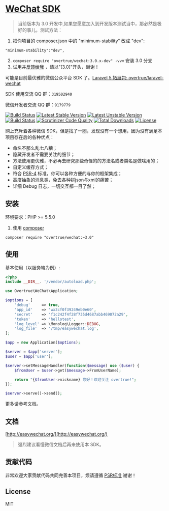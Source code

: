 # [WeChat SDK](http://easywechat.org)

> 当前版本为 3.0 开发中,如果您愿意加入到开发版本测试当中，那必然是极好的事儿，测试方法：
1. 把你项目的 composer.json 中的 "minimum-stability" 改成 "dev":
 ```
 "minimum-stability":"dev",
 ```
2. `composer require "overtrue/wechat:3.0.x-dev" -vvv` 安装 3.0 分支
3. 试用并[反馈给我](https://github.com/overtrue/wechat/issues) ，请以"[3.0]"开头，谢谢！

可能是目前最优雅的微信公众平台 SDK 了。[Laravel 5 拓展包: overtrue/laravel-wechat](https://github.com/overtrue/laravel-wechat)

SDK 使用交流 QQ 群：`319502940`

微信开发者交流 QQ 群：`9179779`

[![Build Status](https://travis-ci.org/overtrue/wechat.svg?branch=master)](https://travis-ci.org/overtrue/wechat)
[![Latest Stable Version](https://poser.pugx.org/overtrue/wechat/v/stable.svg)](https://packagist.org/packages/overtrue/wechat)
[![Latest Unstable Version](https://poser.pugx.org/overtrue/wechat/v/unstable.svg)](https://packagist.org/packages/overtrue/wechat)
[![Build Status](https://scrutinizer-ci.com/g/overtrue/wechat/badges/build.png?b=master)](https://scrutinizer-ci.com/g/overtrue/wechat/build-status/master)
[![Scrutinizer Code Quality](https://scrutinizer-ci.com/g/overtrue/wechat/badges/quality-score.png?b=master)](https://scrutinizer-ci.com/g/overtrue/wechat/?branch=master)
[![Total Downloads](https://poser.pugx.org/overtrue/wechat/downloads)](https://packagist.org/packages/overtrue/wechat)
[![License](https://poser.pugx.org/overtrue/wechat/license)](https://packagist.org/packages/overtrue/wechat)

网上充斥着各种微信 SDK，但是找了一圈，发现没有一个想用，因为没有满足本项目存在后的各种优点：

 - 命名不那么乱七八糟；
 - 隐藏开发者不需要关注的细节；
 - 方法使用更优雅，不必再去研究那些奇怪的的方法名或者类名是做啥用的；
 - 自定义缓存方式；
 - 符合 [PSR-4](https://github.com/php-fig/fig-standards/blob/master/accepted/PSR-4-autoloader.md) 标准，你可以各种方便的与你的框架集成；
 - 高度抽象的消息类，免去各种拼json与xml的痛苦；
 - 详细 Debug 日志，一切交互都一目了然；

## 安装

环境要求：PHP >= 5.5.0

1. 使用 [composer](https://getcomposer.org/)

  ```shell
  composer require "overtrue/wechat:~3.0"
  ```

## 使用

基本使用（以服务端为例）:

```php
<?php
include __DIR__. '/vendor/autoload.php';

use Overtrue\WeChat\Application;

$options = [
    'debug'     => true,
    'app_id'    => 'wx3cf0f39249eb0e60',
    'secret'    => 'f1c242f4f28f735d4687abb469072a29',
    'token'     => 'hellotest',
    'log_level' => \Monolog\Logger::DEBUG,
    'log_file'  => '/tmp/easywechat.log',
];

$app = new Application($options);

$server = $app['server'];
$user = $app['user'];

$server->setMessageHandler(function($message) use ($user) {
    $fromUser = $user->get($message->FromUserName);

    return "{$fromUser->nickname} 您好！欢迎关注 overtrue!";
});

$server->serve()->send();
```

更多请参考文档。

## 文档

[http://easywechat.org/](http://easywechat.org/)

> 强烈建议看懂微信文档后再来使用本 SDK。

## 贡献代码

非常欢迎大家贡献代码共同完善本项目，烦请遵循 [PSR标准](https://github.com/php-fig/fig-standards/blob/master/accepted/) 谢谢！

## License

MIT
